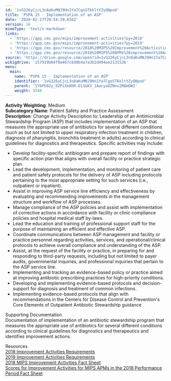 ```yaml
---
id: '1vG326yCjcL3n8aKuMNJ9Hn1Ya7CgoSTkkltYZyQNpoU'
title: 'PSPA 15 - Implementation of an ASP'
date: '2020-02-27T20:54:39.656Z'
version: 16
mimeType: 'text/x-markdown'
links:
  - 'https://qpp.cms.gov/mips/improvement-activities?py=2018'
  - 'https://qpp.cms.gov/mips/improvement-activities?py=2019'
  - 'https://qpp.cms.gov/resource/2018%20MIPS%20Improvement%20Activities%20Fact%20Sheet'
  - 'https://qpp.cms.gov/resource/2018%20MIPS%20APMs%20improvement%20Activities%20scores%20fact%20sheet'
source: 'https://drive.google.com/open?id=1vG326yCjcL3n8aKuMNJ9Hn1Ya7CgoSTkkltYZyQNpoU'
wikigdrive: '157919b64f9a467c6d0b4a7a3b2d494ae2131526'
menu:
  main:
    name: 'PSPA 15 - Implementation of an ASP'
    identifier: '1vG326yCjcL3n8aKuMNJ9Hn1Ya7CgoSTkkltYZyQNpoU'
    parent: '1YbPb92y_0ZPiXk8hR-D11GKV_1AacyaOZNnv2MQmDWI'
    weight: 3540
---
```





**Activity Weighting**: Medium  
**Subcategory Name**: Patient Safety and Practice Assessment  
**Description**: Change Activity Description to: Leadership of an Antimicrobial Stewardship Program (ASP) that includes implementation of an ASP that measures the appropriate use of antibiotics for several different conditions (such as but not limited to upper respiratory infection treatment in children, diagnosis of pharyngitis, bronchitis treatment in adults) according to clinical guidelines for diagnostics and therapeutics. Specific activities may include:
* Develop facility-specific antibiogram and prepare report of findings with specific action plan that aligns with overall facility or practice strategic plan.
* Lead the development, implementation, and monitoring of patient care and patient safety protocols for the delivery of ASP including protocols pertaining to the most appropriate setting for such services (i.e., outpatient or inpatient).
* Assist in improving ASP service line efficiency and effectiveness by evaluating and recommending improvements in the management structure and workflow of ASP processes.
* Manage compliance of the ASP policies and assist with implementation of corrective actions in accordance with facility or clinic compliance policies and hospital medical staff by-laws. 
* Lead the education and training of professional support staff for the purpose of maintaining an efficient and effective ASP.
* Coordinate communications between ASP management and facility or practice personnel regarding activities, services, and operational/clinical protocols to achieve overall compliance and understanding of the ASP.
* Assist, at the request of the facility or practice, in preparing for and responding to third-party requests, including but not limited to payer audits, governmental inquiries, and professional inquiries that pertain to the ASP service line. 
* Implementing and tracking an evidence-based policy or practice aimed at improving antibiotic prescribing practices for high-priority conditions. 
* Developing and implementing evidence-based protocols and decision-support for diagnosis and treatment of common infections.
* Implementing evidence-based protocols that align with recommendations in the Centers for Disease Control and Prevention's Core Elements of Outpatient Antibiotic Stewardship guidance




Supporting Documentation  
Documentation of implementation of an antibiotic stewardship program that measures the appropriate use of antibiotics for several different conditions according to clinical guidelines for diagnostics and therapeutics and identifies improvement actions.




Resources  
[2018 Improvement Activities Requirements](https://qpp.cms.gov/mips/improvement-activities?py=2018)  
[2019 Improvement Activities Requirements](https://qpp.cms.gov/mips/improvement-activities?py=2019)  
[2018 MIPS Improvement Activities Fact Sheet](https://qpp.cms.gov/resource/2018%20MIPS%20Improvement%20Activities%20Fact%20Sheet)  
[Scores for Improvement Activities for MIPS APMs in the 2018 Performance Period Fact Sheet](https://qpp.cms.gov/resource/2018%20MIPS%20APMs%20improvement%20Activities%20scores%20fact%20sheet)

